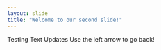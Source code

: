 ```yaml
---
layout: slide
title: "Welcome to our second slide!"
---
```

Testing Text Updates
Use the left arrow to go back!
